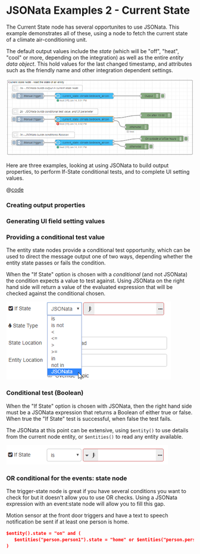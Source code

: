 # JSONata Examples 2 - Current State

The Current State node has several opportunites to use JSONata. This example demonstrates all of these, using a node to fetch the current state of a climate air-conditioning unit.

The default output values include the _state_ (which will be "off", "heat", "cool" or more, depending on the integration) as well as the entire _entity data object_. This hold values for the last changed timestamp, and attributes such as the friendly name and other integration dependent settings.

![screenshot](./images/jsonata_2_1.png)

Here are three examples, looking at using JSONata to build output properties, to perform If-State conditional tests, and to complete UI setting values.

@[code](@examples/cookbook/jsonata-new/service-call.json)

### Creating output properties

### Generating UI field setting values



### Providing a conditional test value

The entity state nodes provide a conditional test opportunity, which can be used to direct the message output one of two ways, depending whether the entity state passes or fails the condition.

When the "If State" option is chosen with a _conditional_ (and not JSONata) the condition expects a value to test against. Using JSONata on the right hand side will return a value of the evaluated expression that will be checked against the conditional chosen.

![screenshot](./images/jsonata_boolean.png)



### Conditional test (Boolean)

When the "If State" option is chosen with JSONata, then the right hand side must be a JSONata expression that returns a Boolean of either true or false. When true the "If State" test is successful, when false the test fails.

The JSONata at this point can be extensive, using `$entity()` to use details from the current node entity, or `$entities()` to read any entity available.

![screenshot](./images/jsonata_value.png)


### 

### OR conditional for the events: state node

The trigger-state node is great if you have several conditions you want to check for but it doesn't allow you to use OR checks. Using a JSONata expression with an event:state node will allow you to fill this gap.

Motion sensor at the front door triggers and have a text to speech notification be sent if at least one person is home.

```json
$entity().state = "on" and (
   $entities("person.person1").state = "home" or $entities("person.person2").state = "home"
)
```